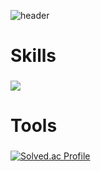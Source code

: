 ![header](https://capsule-render.vercel.app/api?type=Waving&color=gradient&text=%20QAQA%20&height=200&fontSize=50&textBg=true)

# Skills
###
<img src="https://img.shields.io/badge/Java-007396?style=flat&logo=Java&logoColor=white" />

# Tools
###


###
[![Solved.ac Profile](http://mazassumnida.wtf/api/v2/generate_badge?boj=qpale)](https://solved.ac/qpale/)
